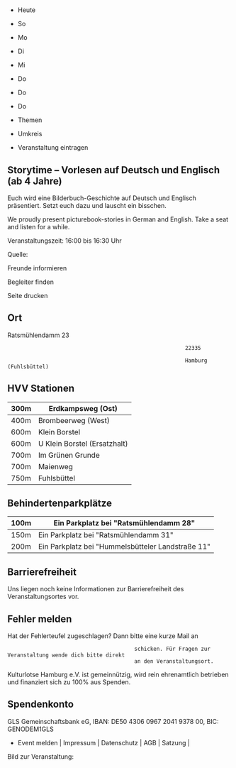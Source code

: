 # 

- Heute
- So
- Mo
- Di
- Mi
- Do
- Do
- Do

- Themen
- Umkreis

- Veranstaltung eintragen

## Storytime – Vorlesen auf Deutsch und Englisch (ab 4 Jahre)

<!-- image -->

Euch wird eine Bilderbuch-Geschichte auf Deutsch und Englisch präsentiert. Setzt euch dazu und lauscht ein bisschen.

We proudly present picturebook-stories in German and English. Take a seat and listen for a while.

Veranstaltungszeit: 16:00 bis 16:30 Uhr

Quelle:

Freunde informieren

Begleiter finden

Seite drucken

## Ort

Ratsmühlendamm 23

				                                            22335 

				                                            Hamburg (Fuhlsbüttel)

## HVV Stationen

| 300m   | Erdkampsweg (Ost)            |
|--------|------------------------------|
| 400m   | Brombeerweg (West)           |
| 600m   | Klein Borstel                |
| 600m   | U Klein Borstel (Ersatzhalt) |
| 700m   | Im Grünen Grunde             |
| 700m   | Maienweg                     |
| 750m   | Fuhlsbüttel                  |

## Behindertenparkplätze

| 100m   | Ein Parkplatz bei "Ratsmühlendamm  28"             |
|--------|----------------------------------------------------|
| 150m   | Ein Parkplatz bei "Ratsmühlendamm  31"             |
| 200m   | Ein Parkplatz bei "Hummelsbütteler Landstraße  11" |

## Barrierefreiheit

Uns liegen noch keine Informationen zur Barrierefreiheit des Veranstaltungsortes vor.

## Fehler melden

Hat der Fehlerteufel zugeschlagen? Dann bitte eine kurze Mail an
											
											schicken. Für Fragen zur Veranstaltung wende dich bitte direkt
											an den Veranstaltungsort.

Kulturlotse Hamburg e.V. ist gemeinnützig, wird rein ehrenamtlich betrieben und finanziert sich zu 100% aus Spenden.

## Spendenkonto

GLS Gemeinschaftsbank eG, IBAN: DE50 4306 0967 2041 9378 00, BIC: GENODEM1GLS

- Event melden | Impressum | Datenschutz | AGB | Satzung |

Bild zur Veranstaltung:

<!-- image -->